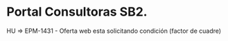 # Portal Consultoras SB2.

HU => EPM-1431 - Oferta web esta solicitando condición (factor de cuadre)

